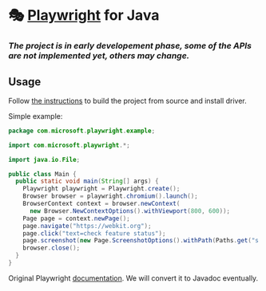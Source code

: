 # 🎭 [Playwright](https://github.com/microsoft/playwright) for Java

### _The project is in early developement phase, some of the APIs are not implemented yet, others may change._


## Usage

Follow [the instructions](https://github.com/microsoft/playwright-java/blob/master/CONTRIBUTING.md#getting-code) to build the project from source and install driver.


Simple example:

```java
package com.microsoft.playwright.example;

import com.microsoft.playwright.*;

import java.io.File;

public class Main {
  public static void main(String[] args) {
    Playwright playwright = Playwright.create();
    Browser browser = playwright.chromium().launch();
    BrowserContext context = browser.newContext(
      new Browser.NewContextOptions().withViewport(800, 600));
    Page page = context.newPage();
    page.navigate("https://webkit.org");
    page.click("text=check feature status");
    page.screenshot(new Page.ScreenshotOptions().withPath(Paths.get("s.png")));
    browser.close();
  }
}
```

Original Playwright [documentation](https://playwright.dev/). We will convert it to Javadoc eventually.

